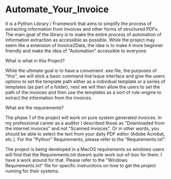 # Automate_Your_Invoice

It is a Python Library / Framework that aims to simplify the process of extracting information from invoices and other forms of structured PDFs. The main goal of the library is to make the entire process of automation of information extraction as accessible as possible. While the project may seem like a extension of Invoice2Data, the idea is to make it more beginner friendly and make the idea of "Automation" accessible to everyone. 

What is what in this Project?

While the ultimate goal is to have a convenient .exe file, the purposes of "this", we will stick a basic command line'isque interface and give the users options to set the template path either as a individual template or a series of templates (as part of a folder), next we will then allow the users to set the path of the invoices and then use the templates as a sort of rule-engine to extract the information from the invoices.

What are the requirements?

The phase 1 of the project will work on pure system generated invoices. In my professional career as a auditor I described those as "Downloaded from the internet invoices" and not "Scanned invoices". Or in other words, you should be able to select the text from your daily PDF editor (Adobe Acrobat, etc.). For the "Python" Requirements, please refer to the "Requirements.txt".

The project is being developed in a MacOS requirements so windows users will find that the Requirements.txt doesnt quite work out-of-box for them. I have a work around for that. Please refer to the "Windows Requirements.txt" file for specific instructions on how to get the project running for their systems.

